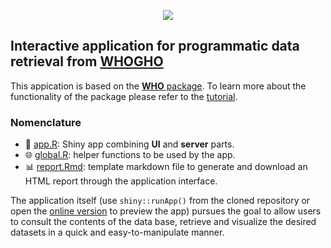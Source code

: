 <p align="center"><a href="http://193.146.75.235/sample-apps/final_apps/layout/"><img src="https://github.com/ordanovich/images/blob/master/portadaWlogos.png?raw=true"></a></p>

## Interactive application for programmatic data retrieval from [WHO](https://www.who.int/nutgrowthdb/database/en/)[GHO](https://www.who.int/gho/en/)

This appication is based on the [**WHO** package](https://github.com/expersso/WHO). To learn more about the functionality of the package please refer to the [tutorial](https://cran.r-project.org/web/packages/WHO/vignettes/who_vignette.html).

### Nomenclature

- :rocket: [app.R](https://github.com/ordanovich/downloadWHO/blob/master/app.R): Shiny app combining **UI** and **server** parts.
- :globe_with_meridians: [global.R](https://github.com/ordanovich/downloadWHO/blob/master/global.R): helper functions to be used by the app.
- :bar_chart: [report.Rmd](https://github.com/ordanovich/downloadWHO/blob/master/report.Rmd): template markdown file to generate and download an HTML report through the application interface.

The application itself (use `shiny::runApp()` from the cloned repository or open the <a href="http://193.146.75.235/sample-apps/final_apps/who_download/"  rel="noopener noreferrer" target="_blank">online version</a> to preview the app) pursues the goal to allow users to consult the contents of the data base, retrieve and visualize the desired datasets in a quick and easy-to-manipulate manner. 

